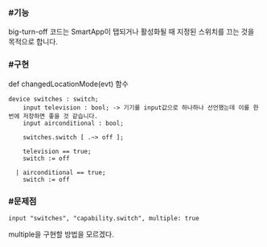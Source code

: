<h3>#기능</h3>
big-turn-off 코드는 SmartApp이 탭되거나 활성화될 때 지정된 스위치를 끄는 것을 목적으로 합니다.

<h3>#구현</h3>
def changedLocationMode(evt) 함수

```
device switches : switch;
    input television : bool; -> 기기를 input값으로 하나하나 선언했는데 이를 한번에 저장하면 좋을 것 같습니다.
    input airconditional : bool;

    switches.switch [ .~> off ];

    television == true;
    switch := off

  | airconditional == true;
    switch := off
```

<h3>#문제점</h3>

```
input "switches", "capability.switch", multiple: true
```

multiple을 구현할 방법을 모르겠다.
